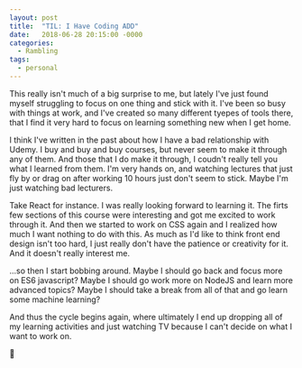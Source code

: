 ```yaml
---
layout: post
title:  "TIL: I Have Coding ADD"
date:   2018-06-28 20:15:00 -0000
categories:
  - Rambling
tags:
  - personal
---
```

This really isn't much of a big surprise to me, but lately I've just found myself struggling to focus on one thing and stick with it. I've been so busy with things at work, and I've created so many different tyepes of tools there, that I find it very hard to focus on learning something new when I get home.

I think I've written in the past about how I have a bad relationship with Udemy. I buy and buy and buy courses, but never seem to make it through any of them. And those that I do make it through, I coudn't really tell you what I learned from them. I'm very hands on, and watching lectures that just fly by or drag on after working 10 hours just don't seem to stick. Maybe I'm just watching bad lecturers.

Take React for instance. I was really looking forward to learning it. The firts few sections of this course were interesting and got me excited to work through it. And then we started to work on CSS again and I realized how much I want nothing to do with this. As much as I'd like to think front end design isn't too hard, I just really don't have the patience or creativity for it. And it doesn't really interest me.

...so then I start bobbing around. Maybe I should go back and focus more on ES6 javascript? Maybe I should go work more on NodeJS and learn more advanced topics? Maybe I should take a break from all of that and go learn some machine learning?

And thus the cycle begins again, where ultimately I end up dropping all of my learning activities and just watching TV because I can't decide on what I want to work on.

💚